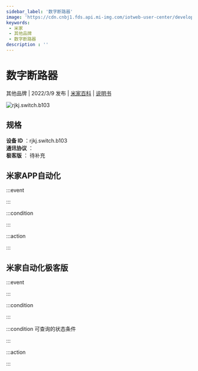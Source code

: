 ```yaml
---
sidebar_label: '数字断路器'
image: 'https://cdn.cnbj1.fds.api.mi-img.com/iotweb-user-center/developer_1679047770666L9zDec1g.png?GalaxyAccessKeyId=AKVGLQWBOVIRQ3XLEW&Expires=9223372036854775807&Signature=aDmg0CSvJhI4g1O0U2xQaawH4Dg='
keywords: 
 - 米家
 - 其他品牌
 - 数字断路器
description : ''
---
```

# 数字断路器

其他品牌 | 2022/3/9 发布 | [米家百科](https://home.mi.com/webapp/content/baike/product/index.html?model=rjkj.switch.b103) | [说明书](https://home.mi.com/views/introduction.html?model=rjkj.switch.b103&region=cn)

![rjkj.switch.b103](https://cdn.cnbj1.fds.api.mi-img.com/iotweb-user-center/developer_1679047770666L9zDec1g.png?GalaxyAccessKeyId=AKVGLQWBOVIRQ3XLEW&Expires=9223372036854775807&Signature=aDmg0CSvJhI4g1O0U2xQaawH4Dg=)

## 规格  
> 
**设备 ID** ：rjkj.switch.b103  
**通讯协议** ：  
**极客版**  ： 待补充 


## 米家APP自动化  

:::event  

:::

:::condition  

:::

:::action   

:::

## 米家自动化极客版  

:::event  

:::

:::condition  

:::

:::condition 可查询的状态条件  

:::

:::action  

:::

        
